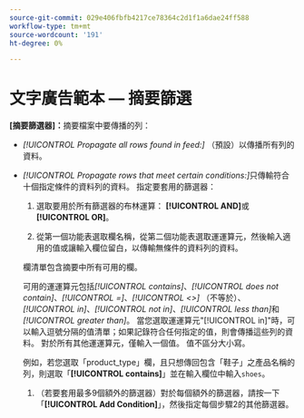 ```yaml
---
source-git-commit: 029e406fbfb4217ce78364c2d1f1a6dae24ff588
workflow-type: tm+mt
source-wordcount: '191'
ht-degree: 0%

---
```

# 文字廣告範本 — 摘要篩選

**\[摘要篩選器\]：**&#x200B;摘要檔案中要傳播的列：

* *[!UICONTROL Propagate all rows found in feed:]* （預設）以傳播所有列的資料。

* *[!UICONTROL Propagate rows that meet certain conditions:]*&#x200B;只傳輸符合十個指定條件的資料列的資料。 指定要套用的篩選器：

   1. 選取要用於所有篩選器的布林運算： **[!UICONTROL AND]**&#x200B;或&#x200B;**[!UICONTROL OR]**。

   1. 從第一個功能表選取欄名稱，從第二個功能表選取運運算元，然後輸入適用的值或讓輸入欄位留白，以傳輸無條件的資料列的資料。

  欄清單包含摘要中所有可用的欄。

  可用的運運算元包括&#x200B;*[!UICONTROL contains]*、*[!UICONTROL does not contain]*、*[!UICONTROL =]*、*[!UICONTROL <>]* （不等於）、*[!UICONTROL in]*、*[!UICONTROL not in]*、*[!UICONTROL less than]*&#x200B;和&#x200B;*[!UICONTROL greater than]*。 當您選取運運算元&quot;[!UICONTROL in]&quot;時，可以輸入逗號分隔的值清單；如果記錄符合任何指定的值，則會傳播這些列的資料。 對於所有其他運運算元，僅輸入一個值。 值不區分大小寫。

  例如，若您選取「product_type」欄，且只想傳回包含「鞋子」之產品名稱的列，則選取「**[!UICONTROL contains]**」並在輸入欄位中輸入`shoes`。

   1. （若要套用最多9個額外的篩選器）對於每個額外的篩選器，請按一下「**[!UICONTROL Add Condition]**」，然後指定每個步驟2的其他篩選器。
